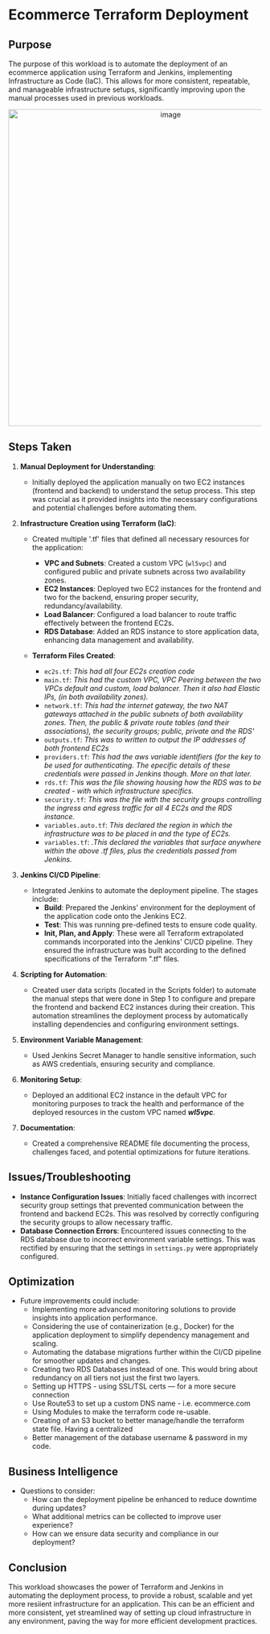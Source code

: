# Ecommerce Terraform Deployment

## Purpose
The purpose of this workload is to automate the deployment of an ecommerce application using Terraform and Jenkins, implementing Infrastructure as Code (IaC). This allows for more consistent, repeatable, and manageable infrastructure setups, significantly improving upon the manual processes used in previous workloads.


<div align="center">
	<img width="630" alt="image" src="https://github.com/user-attachments/assets/123fecb7-21a3-41b1-a74d-a5d6c93ab550">
</div>


## Steps Taken

1. **Manual Deployment for Understanding**:
   - Initially deployed the application manually on two EC2 instances (frontend and backend) to understand the setup process. This step was crucial as it provided insights into the necessary configurations and potential challenges before automating them.

2. **Infrastructure Creation using Terraform (IaC)**:
   - Created multiple '.tf' files that defined all necessary resources for the application:
     - **VPC and Subnets**: Created a custom VPC (`wl5vpc`) and configured public and private subnets across two availability zones.
     - **EC2 Instances**: Deployed two EC2 instances for the frontend and two for the backend, ensuring proper security, redundancy/availability.
     - **Load Balancer**: Configured a load balancer to route traffic effectively between the frontend EC2s.
     - **RDS Database**: Added an RDS instance to store application data, enhancing data management and availability.

   - **Terraform Files Created**:
     - `ec2s.tf`: *This had all four EC2s creation code*
     - `main.tf`: *This had the custom VPC, VPC Peering between the two VPCs default and custom, load balancer. Then it also had Elastic IPs, (in both
       availability zones).*
     - `network.tf`: *This had the internet gateway, the two NAT gateways attached in the public subnets of both availability zones. Then, the
	public & private route tables (and their associations), the security groups; public, private and the RDS'*
     - `outputs.tf`: *This was to written to output the IP addresses of both frontend EC2s*
     - `providers.tf`: *This had the aws variable identifiers (for the key to be used for authenticating. The epecific details of these credentials 
	were passed in Jenkins though. More on that later.*
     - `rds.tf`: *This was the file showing housing how the RDS was to be created - with which infrastructure specifics.*
     - `security.tf`: *This was the file with the security groups controlling the ingress and egress traffic for all 4 EC2s and the RDS instance.*
     - `variables.auto.tf`: *This declared the region in which the infrastructure was to be placed in and the type of EC2s.*
     - `variables.tf`: *.This declared the variables that surface anywhere within the above .tf files, plus the credentials passed from Jenkins.*

3. **Jenkins CI/CD Pipeline**:
   - Integrated Jenkins to automate the deployment pipeline. The stages include:
     - **Build**: Prepared the Jenkins' environment for the deployment of the application code onto the Jenkins EC2.
     - **Test**: This was running pre-defined tests to ensure code quality.
     - **Init, Plan, and Apply**: These were all Terraform extrapolated commands incorporated into the Jenkins' CI/CD pipeline. They ensured the infrastructure was built according to the defined specifications of the Terraform ".tf" files.

4. **Scripting for Automation**:
   - Created user data scripts (located in the Scripts folder) to automate the manual steps that were done in Step 1 to configure and prepare the
     frontend and backend EC2 instances during their creation. This automation streamlines the deployment process by automatically installing
     dependencies and configuring environment settings.

5. **Environment Variable Management**:
   - Used Jenkins Secret Manager to handle sensitive information, such as AWS credentials, ensuring security and compliance.

6. **Monitoring Setup**:
   - Deployed an additional EC2 instance in the default VPC for monitoring purposes to track the health and performance of the deployed resources in the custom VPC named _**wl5vpc**_.

7. **Documentation**:
   - Created a comprehensive README file documenting the process, challenges faced, and potential optimizations for future iterations.


## Issues/Troubleshooting
- **Instance Configuration Issues**: Initially faced challenges with incorrect security group settings that prevented communication between the frontend and backend EC2s. This was resolved by correctly configuring the security groups to allow necessary traffic.
- **Database Connection Errors**: Encountered issues connecting to the RDS database due to incorrect environment variable settings. This was rectified by ensuring that the settings in `settings.py` were appropriately configured.


## Optimization
- Future improvements could include:
  - Implementing more advanced monitoring solutions to provide insights into application performance.
  - Considering the use of containerization (e.g., Docker) for the application deployment to simplify dependency management and scaling.
  - Automating the database migrations further within the CI/CD pipeline for smoother updates and changes.
  - Creating two RDS Databases instead of one. This would bring about redundancy on all tiers not just the first two layers.
  - Setting up HTTPS - using SSL/TSL certs — for a more secure connection
  - Use Route53 to set up a custom DNS name - i.e. ecommerce.com
  - Using Modules to make the terraform code re-usable.
  - Creating of an S3 bucket to better manage/handle the terraform state file. Having a centralized
  - Better management of the database username & password in my code.


## Business Intelligence
- Questions to consider:
  - How can the deployment pipeline be enhanced to reduce downtime during updates?
  - What additional metrics can be collected to improve user experience?
  - How can we ensure data security and compliance in our deployment?

## Conclusion
This workload showcases the power of Terraform and Jenkins in automating the deployment process, to provide a robust, scalable and yet more resiient infrastructure for an application. This can be an efficient and more consistent, yet streamlined way of setting up cloud infrastructure in any environment, paving the way for more efficient development practices.
